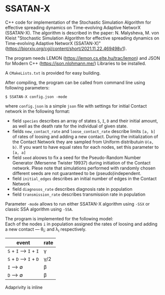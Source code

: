 # SSATAN-X

C++ code for implementation of the Stochastic Simulation Algorithm for effective spreading dynamics on Time-evolving Adaptive NetworX (SSATAN-X). The algorithm is described in the paper: N. Malysheva, M. von Kleist "Stochastic Simulation Algorithm for effective spreading dynamics on Time-evolving Adaptive NetworX (SSATAN-X)"  (https://biorxiv.org/cgi/content/short/2021.11.22.469498v1).    
  
The program needs LEMON (https://lemon.cs.elte.hu/trac/lemon) and JSON for Modern C++ (https://json.nlohmann.me/) Libraries to be installed.  
  
A `CMakeLists.txt` is provided for easy building.    

After compiling, the program can be called from command line using following parameters:  
```
$ SSATAN-X config.json -mode 
```
where `config.json` is a simple `json` file with settings for initial Contact network in the following format:
* field `species` describes an array of states `S`, `I`, `D` and their initial amount, as well as the death rate for the individual of given state.
* fields `new_contact_rate` and `loose_contact_rate` describe limits `[a, b]` of rates of loosing and adding a new contact. During the initialization of the 
Contact Network they are sampled from Uniform distributuin `U(a, b)`. If you want to have equal rates for each nodes, set this parameter to `[a, a]`
* field `seed` aloows to fix a seed for the Pseudo-Random Number Generator (Mersenne Twister 19937) during initiation of the Contact network. Plese note that simulations performed with randomly chosen different seeds are not guaranteed to be (pseudo)independent.
* field `initial_edges` describes an initial number of edges in the Contact Network
* field `diagnosos_rate` describes diagnosis rate in population
* field `transmission_rate` describes transmission rate in population
  
Parameter `-mode` allows to run either SSATAN-X algorithm using `-SSX` or classic SSA algorithm using `-SSA`.  
  
The program is implemented for the following model:  
Each of the nodes `i` in population assigned the rates of loosing and adding a new contact  &mdash;  &theta;<sub>i</sub>; and  &lambda;<sub>i</sub> respectively. 

|event  | rate|
| ---      | ---       |
|`S` + `I` &#10230; `I` + `I` | &gamma;|
|`S` + `D` &#10230; `I` + `D`|  &gamma;/2|
|`I` &#10230; &#8709;    |&beta;|
|`D` &#10230; &#8709; |&beta;|

Adaprivity is inline

